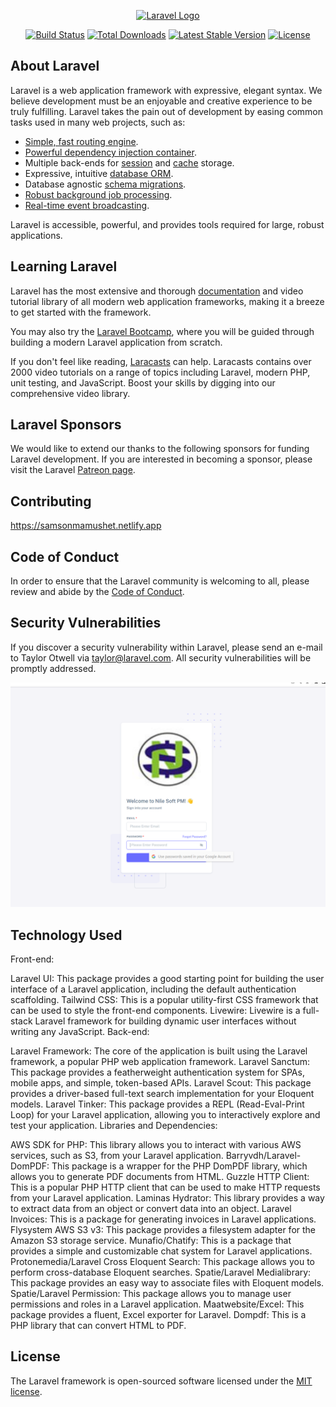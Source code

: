 <p align="center"><a href="https://laravel.com" target="_blank"><img src="https://raw.githubusercontent.com/laravel/art/master/logo-lockup/5%20SVG/2%20CMYK/1%20Full%20Color/laravel-logolockup-cmyk-red.svg" width="400" alt="Laravel Logo"></a></p>

<p align="center">
<a href="https://travis-ci.org/laravel/framework"><img src="https://travis-ci.org/laravel/framework.svg" alt="Build Status"></a>
<a href="https://packagist.org/packages/laravel/framework"><img src="https://img.shields.io/packagist/dt/laravel/framework" alt="Total Downloads"></a>
<a href="https://packagist.org/packages/laravel/framework"><img src="https://img.shields.io/packagist/v/laravel/framework" alt="Latest Stable Version"></a>
<a href="https://packagist.org/packages/laravel/framework"><img src="https://img.shields.io/packagist/l/laravel/framework" alt="License"></a>
</p>

## About Laravel

Laravel is a web application framework with expressive, elegant syntax. We believe development must be an enjoyable and creative experience to be truly fulfilling. Laravel takes the pain out of development by easing common tasks used in many web projects, such as:

- [Simple, fast routing engine](https://laravel.com/docs/routing).
- [Powerful dependency injection container](https://laravel.com/docs/container).
- Multiple back-ends for [session](https://laravel.com/docs/session) and [cache](https://laravel.com/docs/cache) storage.
- Expressive, intuitive [database ORM](https://laravel.com/docs/eloquent).
- Database agnostic [schema migrations](https://laravel.com/docs/migrations).
- [Robust background job processing](https://laravel.com/docs/queues).
- [Real-time event broadcasting](https://laravel.com/docs/broadcasting).

Laravel is accessible, powerful, and provides tools required for large, robust applications.

## Learning Laravel

Laravel has the most extensive and thorough [documentation](https://laravel.com/docs) and video tutorial library of all modern web application frameworks, making it a breeze to get started with the framework.

You may also try the [Laravel Bootcamp](https://bootcamp.laravel.com), where you will be guided through building a modern Laravel application from scratch.

If you don't feel like reading, [Laracasts](https://laracasts.com) can help. Laracasts contains over 2000 video tutorials on a range of topics including Laravel, modern PHP, unit testing, and JavaScript. Boost your skills by digging into our comprehensive video library.

## Laravel Sponsors

We would like to extend our thanks to the following sponsors for funding Laravel development. If you are interested in becoming a sponsor, please visit the Laravel [Patreon page](https://patreon.com/taylorotwell).


## Contributing
https://samsonmamushet.netlify.app

## Code of Conduct

In order to ensure that the Laravel community is welcoming to all, please review and abide by the [Code of Conduct](https://laravel.com/docs/contributions#code-of-conduct).

## Security Vulnerabilities

If you discover a security vulnerability within Laravel, please send an e-mail to Taylor Otwell via [taylor@laravel.com](mailto:taylor@laravel.com). All security vulnerabilities will be promptly addressed.

![Alt text](image.png)
## Technology Used

Front-end:

Laravel UI: This package provides a good starting point for building the user interface of a Laravel application, including the default authentication scaffolding.
Tailwind CSS: This is a popular utility-first CSS framework that can be used to style the front-end components.
Livewire: Livewire is a full-stack Laravel framework for building dynamic user interfaces without writing any JavaScript.
Back-end:

Laravel Framework: The core of the application is built using the Laravel framework, a popular PHP web application framework.
Laravel Sanctum: This package provides a featherweight authentication system for SPAs, mobile apps, and simple, token-based APIs.
Laravel Scout: This package provides a driver-based full-text search implementation for your Eloquent models.
Laravel Tinker: This package provides a REPL (Read-Eval-Print Loop) for your Laravel application, allowing you to interactively explore and test your application.
Libraries and Dependencies:

AWS SDK for PHP: This library allows you to interact with various AWS services, such as S3, from your Laravel application.
Barryvdh/Laravel-DomPDF: This package is a wrapper for the PHP DomPDF library, which allows you to generate PDF documents from HTML.
Guzzle HTTP Client: This is a popular PHP HTTP client that can be used to make HTTP requests from your Laravel application.
Laminas Hydrator: This library provides a way to extract data from an object or convert data into an object.
Laravel Invoices: This is a package for generating invoices in Laravel applications.
Flysystem AWS S3 v3: This package provides a filesystem adapter for the Amazon S3 storage service.
Munafio/Chatify: This is a package that provides a simple and customizable chat system for Laravel applications.
Protonemedia/Laravel Cross Eloquent Search: This package allows you to perform cross-database Eloquent searches.
Spatie/Laravel Medialibrary: This package provides an easy way to associate files with Eloquent models.
Spatie/Laravel Permission: This package allows you to manage user permissions and roles in a Laravel application.
Maatwebsite/Excel: This package provides a fluent, Excel exporter for Laravel.
Dompdf: This is a PHP library that can convert HTML to PDF.

## License

The Laravel framework is open-sourced software licensed under the [MIT license](https://opensource.org/licenses/MIT).

